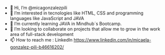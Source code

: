 - 👋 Hi, I’m @micagonzalezpili
- 👀 I’m interested in tecnologies like HTML, CSS and programming languages like JavaScript and JAVA
- 🌱 I’m currently learning JAVA in Mindhub´s Bootcamp.
- 💞️ I’m looking to collaborate on projects that allow me to grow in the work area of full-stack development
- 📫 How to reach me : LinkedIn https://www.linkedin.com/in/micaela-gonzalez-pili-b46616202/

<!---
micagonzalezpili/micagonzalezpili is a ✨ special ✨ repository because its `README.md` (this file) appears on your GitHub profile.
You can click the Preview link to take a look at your changes.
--->
